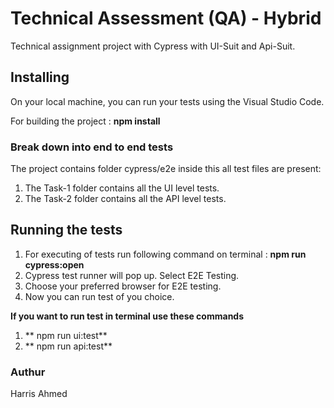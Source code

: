 # Technical Assessment (QA) - Hybrid
Technical assignment project with Cypress with UI-Suit and Api-Suit.
## Installing
On your local machine, you can run your tests using the Visual Studio Code.

For building the project : **npm install**


### Break down into end to end tests

The project contains folder cypress/e2e inside this all test files are present:

1. The Task-1 folder contains all the UI level tests.
2. The Task-2 folder contains all the API level tests.

## Running the tests
1. For executing of tests run following command on terminal : **npm run cypress:open**
2. Cypress test runner will pop up. Select E2E Testing.
3. Choose your preferred browser for E2E testing.
4. Now you can run test of you choice.

**If you want to run test in terminal use these commands**
1. ** npm run ui:test**
2. ** npm run api:test**

### Authur
Harris Ahmed





